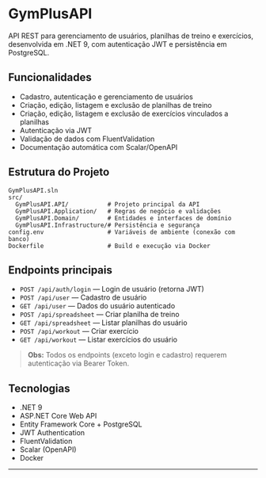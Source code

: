 # GymPlusAPI

API REST para gerenciamento de usuários, planilhas de treino e exercícios, desenvolvida em .NET 9, com autenticação JWT e persistência em PostgreSQL.

## Funcionalidades

- Cadastro, autenticação e gerenciamento de usuários
- Criação, edição, listagem e exclusão de planilhas de treino
- Criação, edição, listagem e exclusão de exercícios vinculados a planilhas
- Autenticação via JWT
- Validação de dados com FluentValidation
- Documentação automática com Scalar/OpenAPI

## Estrutura do Projeto

```
GymPlusAPI.sln
src/
  GymPlusAPI.API/           # Projeto principal da API
  GymPlusAPI.Application/   # Regras de negócio e validações
  GymPlusAPI.Domain/        # Entidades e interfaces de domínio
  GymPlusAPI.Infrastructure/# Persistência e segurança
config.env                  # Variáveis de ambiente (conexão com banco)
Dockerfile                  # Build e execução via Docker
```

## Endpoints principais

- `POST /api/auth/login` — Login de usuário (retorna JWT)
- `POST /api/user` — Cadastro de usuário
- `GET /api/user` — Dados do usuário autenticado
- `POST /api/spreadsheet` — Criar planilha de treino
- `GET /api/spreadsheet` — Listar planilhas do usuário
- `POST /api/workout` — Criar exercício
- `GET /api/workout` — Listar exercícios do usuário

> **Obs:** Todos os endpoints (exceto login e cadastro) requerem autenticação via Bearer Token.

## Tecnologias

- .NET 9
- ASP.NET Core Web API
- Entity Framework Core + PostgreSQL
- JWT Authentication
- FluentValidation
- Scalar (OpenAPI)
- Docker

---
